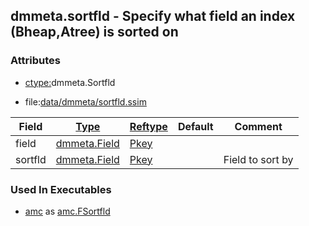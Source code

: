 ## dmmeta.sortfld - Specify what field an index (Bheap,Atree) is sorted on


### Attributes
<a href="#attributes"></a>
<!-- dev.mdmark  mdmark:MDSECTION  state:BEG_AUTO  param:Attributes -->
* [ctype:](/txt/ssimdb/dmmeta/ctype.md)dmmeta.Sortfld

* file:[data/dmmeta/sortfld.ssim](/data/dmmeta/sortfld.ssim)

|Field|[Type](/txt/ssimdb/dmmeta/ctype.md)|[Reftype](/txt/ssimdb/dmmeta/reftype.md)|Default|Comment|
|---|---|---|---|---|
|field|[dmmeta.Field](/txt/ssimdb/dmmeta/field.md)|[Pkey](/txt/exe/amc/reftypes.md#pkey)|||
|sortfld|[dmmeta.Field](/txt/ssimdb/dmmeta/field.md)|[Pkey](/txt/exe/amc/reftypes.md#pkey)||Field to sort by|

<!-- dev.mdmark  mdmark:MDSECTION  state:END_AUTO  param:Attributes -->

### Used In Executables
<a href="#used-in-executables"></a>
<!-- dev.mdmark  mdmark:MDSECTION  state:BEG_AUTO  param:ImdbUses -->

* [amc](/txt/exe/amc/internals.md) as [amc.FSortfld](/txt/exe/amc/internals.md#amc-fsortfld)

<!-- dev.mdmark  mdmark:MDSECTION  state:END_AUTO  param:ImdbUses -->

